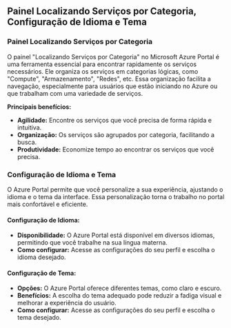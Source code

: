 ## Painel Localizando Serviços por Categoria, Configuração de Idioma e Tema

### Painel Localizando Serviços por Categoria
O painel "Localizando Serviços por Categoria" no Microsoft Azure Portal é uma ferramenta essencial para encontrar rapidamente os serviços necessários. Ele organiza os serviços em categorias lógicas, como "Compute", "Armazenamento", "Redes", etc. Essa organização facilita a navegação, especialmente para usuários que estão iniciando no Azure ou que trabalham com uma variedade de serviços.

**Principais benefícios:**

* **Agilidade:** Encontre os serviços que você precisa de forma rápida e intuitiva.
* **Organização:** Os serviços são agrupados por categoria, facilitando a busca.
* **Produtividade:** Economize tempo ao encontrar os serviços que você precisa.

### Configuração de Idioma e Tema
O Azure Portal permite que você personalize a sua experiência, ajustando o idioma e o tema da interface. Essa personalização torna o trabalho no portal mais confortável e eficiente.

#### Configuração de Idioma:
* **Disponibilidade:** O Azure Portal está disponível em diversos idiomas, permitindo que você trabalhe na sua língua materna.
* **Como configurar:** Acesse as configurações do seu perfil e escolha o idioma desejado.

#### Configuração de Tema:
* **Opções:** O Azure Portal oferece diferentes temas, como claro e escuro.
* **Benefícios:** A escolha do tema adequado pode reduzir a fadiga visual e melhorar a experiência do usuário.
* **Como configurar:** Acesse as configurações do seu perfil e escolha o tema desejado.
